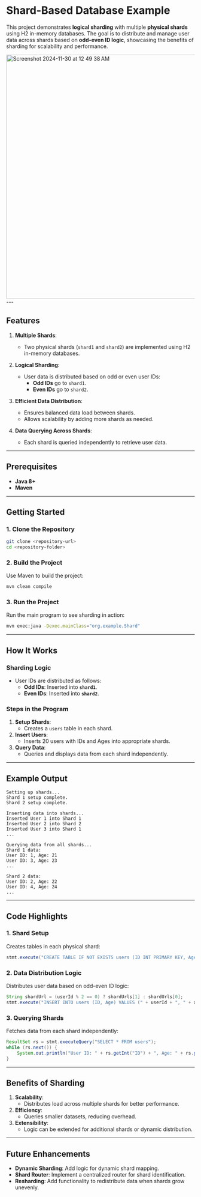 # Shard-Based Database Example

This project demonstrates **logical sharding** with multiple **physical shards** using H2 in-memory databases. The goal is to distribute and manage user data across shards based on **odd-even ID logic**, showcasing the benefits of sharding for scalability and performance.

<img width="650" alt="Screenshot 2024-11-30 at 12 49 38 AM" src="https://github.com/user-attachments/assets/3a85b0ae-0627-4fc7-8878-ce61dc799265">
---

## Features

1. **Multiple Shards**:
   - Two physical shards (`shard1` and `shard2`) are implemented using H2 in-memory databases.
   
2. **Logical Sharding**:
   - User data is distributed based on odd or even user IDs:
     - **Odd IDs** go to `shard1`.
     - **Even IDs** go to `shard2`.

3. **Efficient Data Distribution**:
   - Ensures balanced data load between shards.
   - Allows scalability by adding more shards as needed.

4. **Data Querying Across Shards**:
   - Each shard is queried independently to retrieve user data.

---

## Prerequisites

- **Java 8+**
- **Maven**

---

## Getting Started

### 1. Clone the Repository
```bash
git clone <repository-url>
cd <repository-folder>
```

### 2. Build the Project
Use Maven to build the project:
```bash
mvn clean compile
```

### 3. Run the Project
Run the main program to see sharding in action:
```bash
mvn exec:java -Dexec.mainClass="org.example.Shard"
```

---

## How It Works

### Sharding Logic
- User IDs are distributed as follows:
  - **Odd IDs**: Inserted into **`shard1`**.
  - **Even IDs**: Inserted into **`shard2`**.

### Steps in the Program
1. **Setup Shards**:
   - Creates a `users` table in each shard.
2. **Insert Users**:
   - Inserts 20 users with IDs and Ages into appropriate shards.
3. **Query Data**:
   - Queries and displays data from each shard independently.

---

## Example Output

```text
Setting up shards...
Shard 1 setup complete.
Shard 2 setup complete.

Inserting data into shards...
Inserted User 1 into Shard 1
Inserted User 2 into Shard 2
Inserted User 3 into Shard 1
...

Querying data from all shards...
Shard 1 data:
User ID: 1, Age: 21
User ID: 3, Age: 23
...

Shard 2 data:
User ID: 2, Age: 22
User ID: 4, Age: 24
...
```

---

## Code Highlights

### 1. Shard Setup
Creates tables in each physical shard:
```java
stmt.execute("CREATE TABLE IF NOT EXISTS users (ID INT PRIMARY KEY, Age INT)");
```

### 2. Data Distribution Logic
Distributes user data based on odd-even ID logic:
```java
String shardUrl = (userId % 2 == 0) ? shardUrls[1] : shardUrls[0];
stmt.execute("INSERT INTO users (ID, Age) VALUES (" + userId + ", " + age + ")");
```

### 3. Querying Shards
Fetches data from each shard independently:
```java
ResultSet rs = stmt.executeQuery("SELECT * FROM users");
while (rs.next()) {
    System.out.println("User ID: " + rs.getInt("ID") + ", Age: " + rs.getInt("Age"));
}
```

---

## Benefits of Sharding

1. **Scalability**: 
   - Distributes load across multiple shards for better performance.
2. **Efficiency**: 
   - Queries smaller datasets, reducing overhead.
3. **Extensibility**: 
   - Logic can be extended for additional shards or dynamic distribution.

---

## Future Enhancements

- **Dynamic Sharding**: Add logic for dynamic shard mapping.
- **Shard Router**: Implement a centralized router for shard identification.
- **Resharding**: Add functionality to redistribute data when shards grow unevenly.
